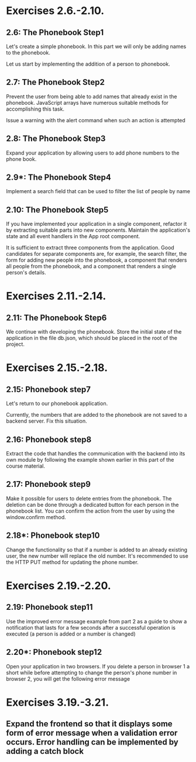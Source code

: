 # Exercises 2.6.-2.10.

## 2.6: The Phonebook Step1
Let's create a simple phonebook. In this part we will only be adding names to the phonebook.

Let us start by implementing the addition of a person to phonebook.

## 2.7: The Phonebook Step2
Prevent the user from being able to add names that already exist in the phonebook. JavaScript arrays have numerous suitable methods for accomplishing this task.

Issue a warning with the alert command when such an action is attempted

## 2.8: The Phonebook Step3
Expand your application by allowing users to add phone numbers to the phone book.

## 2.9*: The Phonebook Step4
Implement a search field that can be used to filter the list of people by name

## 2.10: The Phonebook Step5
If you have implemented your application in a single component, refactor it by extracting suitable parts into new components. Maintain the application's state and all event handlers in the App root component.

It is sufficient to extract three components from the application. Good candidates for separate components are, for example, the search filter, the form for adding new people into the phonebook, a component that renders all people from the phonebook, and a component that renders a single person's details.

# Exercises 2.11.-2.14.
## 2.11: The Phonebook Step6
We continue with developing the phonebook. Store the initial state of the application in the file db.json, which should be placed in the root of the project.

# Exercises 2.15.-2.18.
## 2.15: Phonebook step7
Let's return to our phonebook application.

Currently, the numbers that are added to the phonebook are not saved to a backend server. Fix this situation.

## 2.16: Phonebook step8
Extract the code that handles the communication with the backend into its own module by following the example shown earlier in this part of the course material.

## 2.17: Phonebook step9
Make it possible for users to delete entries from the phonebook. The deletion can be done through a dedicated button for each person in the phonebook list. You can confirm the action from the user by using the window.confirm method.

## 2.18*: Phonebook step10
Change the functionality so that if a number is added to an already existing user, the new number will replace the old number. It's recommended to use the HTTP PUT method for updating the phone number.

# Exercises 2.19.-2.20.
## 2.19: Phonebook step11
Use the improved error message example from part 2 as a guide to show a notification that lasts for a few seconds after a successful operation is executed (a person is added or a number is changed)

## 2.20*: Phonebook step12
Open your application in two browsers. If you delete a person in browser 1 a short while before attempting to change the person's phone number in browser 2, you will get the following error message

# Exercises 3.19.-3.21.

## Expand the frontend so that it displays some form of error message when a validation error occurs. Error handling can be implemented by adding a catch block 